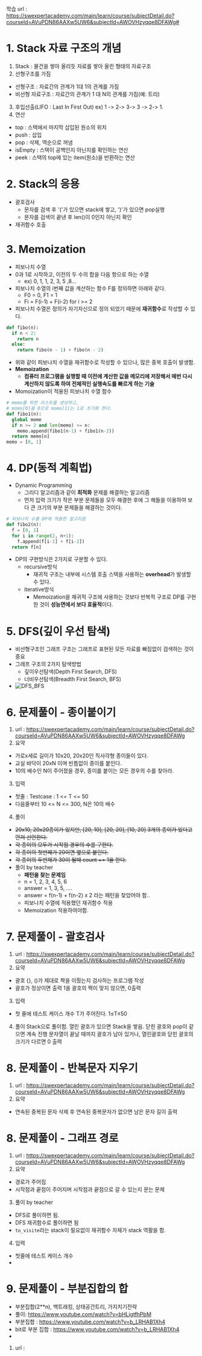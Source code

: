학습 url : https://swexpertacademy.com/main/learn/course/subjectDetail.do?courseId=AVuPDN86AAXw5UW6&subjectId=AWOVHzyqqe8DFAWg#

# 1. Stack 자료 구조의 개념
1. Stack : 물건을 쌓아 올리듯 자료를 쌓아 올린 형태의 자료구조
2. 선형구조를 가짐
  * 선형구조 : 자료간의 관계가 1대 1의 관계를 가짐
  * 비선형 자료구조 : 자료간의 관계가 1 대 N의 관계를 가짐(예: 트리)
3. 후입선출(LIFO : Last In First Out)
  ex) 1 -> 2-> 3-> 3 -> 2-> 1.
4. 연산
  * top : 스택에서 마지막 삽입된 원소의 위치
  * push : 삽입
  * pop : 삭제, 역순으로 꺼냄
  * isEmpty : 스택이 공백인지 아닌지를 확인하는 연산
  * peek : 스택의 top에 있는 item(원소)을 반환하는 연산
# 2. Stack의 응용
  * 괄호검사
    * 문자를 검색 후 '('가 있으면 stack에 쌓고, ')'가 있으면 pop실행
    * 문자를 검색이 끝낸 후 len()이 0인지 아닌지 확인
  * 재귀함수 호출
# 3. Memoization
 * 피보나치 수열
  * 0과 1로 시작하고, 이전의 두 수의 합을 다음 항으로 하는 수열
    * ex) 0, 1, 1, 2, 3, 5 ,8...
  * 피보나치 수열의 i번째 값을 계산하는 함수 F를 정의하면 아래와 같다.
    * F0 = 0, F1 = 1
    * Fi = F(i-1) + F(i-2) for i >= 2
  * 피보나치 수열은 정의가 자기자신으로 정의 되었기 때문에 **재귀함수**로 작성할 수 있다.
```python
def fibo(n):
  if n < 2:
    return n
  else:
    return fibo(n - 1) + fibo(n - 2)
```
  * 위와 같이 피보나치 수열을 재귀함수로 작성할 수 있으나, 많은 중복 호출이 발생함.
  * **Memoization**
    * **컴퓨터 프로그램을 실행할 때 이전에 계산한 값을 메모리에 저장해서 매번 다시 계산하지 않도록 하여 전체적인 실행속도를 빠르게 하는 기술**
  * Momoization이 적용된 피보나치 수열 함수
```python
# memo를 위한 리스트를 생성하고,
# momo[0]을 0으로 momo[1]는 1로 초기화 한다.
def fibo1(n):
  global mome
  if n >= 2 and len(memo) <= n:
    memo.append(fibo1(n-1) + fibo1(n-2))
  return memo[n]
memo = [0, 1]
```
# 4. DP(동적 계획법)
  * Dynamic Programming
    * 그리디 알고리즘과 같이 **최적화** 문제를 해결하는 알고리즘
    * 먼저 입력 크기가 작은 부분 문제들을 모두 해결한 후에 그 해들을 이용하여 보다 큰 크기의 부분 문제들을 해결하는 것이다.
```python
# 피보나치 수를 DP에 적용한 알고리즘
def fibo2(n):
  f = [0, 1]
  for i in range(2, n+1):
    f.append(f[i-1] + f[i-2])
  return f[n]
```
  * DP의 구현방식은 2가지로 구분할 수 있다.
    * recursive방식
      * 재귀적 구조는 내부에 시스템 호출 스택을 사용하는 **overhead**가 발생할 수 있다.
    * iterative방식
      * Memoization을 재귀적 구조에 사용하는 것보다 반복적 구조로 DP를 구현한 것이 **성능면에서 보다 효율적**이다.
# 5. DFS(깊이 우선 탐색)
  * 비선형구조인 그래프 구조는 그래프로 표현된 모든 자료를 빠짐없이 검색하는 것이 중요
  * 그래프 구조의 2가지 탐색방법
    * 깊이우선탐색(Depth First Search, DFS)
    * 너비우선탐색(Breadth First Search, BFS)
  * ![DFS_BFS](images/20230220_DFS_BFS.png)
# 6. 문제풀이 - 종이붙이기
1. url : https://swexpertacademy.com/main/learn/course/subjectDetail.do?courseId=AVuPDN86AAXw5UW6&subjectId=AWOVHzyqqe8DFAWg
2. 요약
  * 가로x세로 길이가 10x20, 20x20인 직사각형 종이들이 있다.
  * 교실 바닥이 20xN 이며 빈틈없이 종이를 붙인다.
  * 10의 배수인 N이 주어졌을 경우, 종이를 붙이는 모든 경우의 수를 찾아라.
3. 입력
  * 첫줄 : Testcase : 1 <= T <= 50
  * 다음줄부터 10 <= N <= 300, N은 10의 배수
4. 풀이
  * ~~20x10, 20x20종이가 있지만, [20, 10], [20, 20], [10, 20] 3개의 종이가 있다고 먼저 선언한다.~~
  * ~~각 종이의 모두가 시작점 경우의 수를 구한다.~~
  * ~~각 종이의 첫번째가 20이면 옆으로 붙인다.~~
  * ~~각 종이의 두번재가 30이 될때 count += 1을 한다.~~
  * 풀이 by teacher
    * **패턴을 찾는 문제임**
    * n = 1, 2, 3, 4, 5, 6
    * answer = 1, 3, 5, ....
    * answer = f(n-1) + f(n-2) x 2 라는 패턴을 찾았어야 함..
    * 피보나치 수열에 적용했던 재귀함수 적용
    * Memoization 적용하여야함.


# 7. 문제풀이 - 괄호검사
1. url : https://swexpertacademy.com/main/learn/course/subjectDetail.do?courseId=AVuPDN86AAXw5UW6&subjectId=AWOVHzyqqe8DFAWg
2. 요약
  *  괄호 {}, ()가 제대로 짝을 이뤘는지 검사하는 프로그램 작성
  *  괄호가 정상이면 출력 1을 괄호의 짝이 맞지 않으면, 0출력
3. 입력
  * 첫 줄에 테스트 케이스 개수 T가 주어진다.  1≤T≤50
4. 풀이
  Stack으로 풀이함.
  열린 괄호가 있으면 Stack을 쌓음.
  닫힌 괄호와 pop이 같으면 계속 진행
  문자열이 끝날 때까지 괄호가 남아 있거나, 열린괄호와 닫힌 괄호의 크기가 다르면 0 출력

# 8. 문제풀이 - 반복문자 지우기
1. url : https://swexpertacademy.com/main/learn/course/subjectDetail.do?courseId=AVuPDN86AAXw5UW6&subjectId=AWOVHzyqqe8DFAWg
2. 요약
  * 연속된 중복된 문자 삭제 후 연속된 중복문자가 없으면 남은 문자 길이 출력

# 8. 문제풀이 - 그래프 경로
1. url : https://swexpertacademy.com/main/learn/course/subjectDetail.do?courseId=AVuPDN86AAXw5UW6&subjectId=AWOVHzyqqe8DFAWg
2. 요약
  * 경로가 주어짐
  * 시작점과 끝점이 주어지며 시작점과 끝점으로 갈 수 있는지 문는 문제
3. 풀이 by teacher
  * DFS로 풀이하면 됨.
  * DFS 재귀함수로 풀이하면 됨
  * `to_visite`라는 stack이 필요없이 재귀함수 자체가 stack 역활을 함.
4. 입력
  * 첫줄에 테스트 케이스 개수
  * 

# 9. 문제풀이 - 부분집합의 합
* 부분집합(2**n), 백트래킹, 상태공간트리, 가지치기전략
* 풀이: https://www.youtube.com/watch?v=bHLigtfhPbM
* 부분집합 : https://www.youtube.com/watch?v=b_LRHAB1Xh4
* bit로 부분 집합 : https://www.youtube.com/watch?v=b_LRHAB1Xh4
* 
1. url : 
